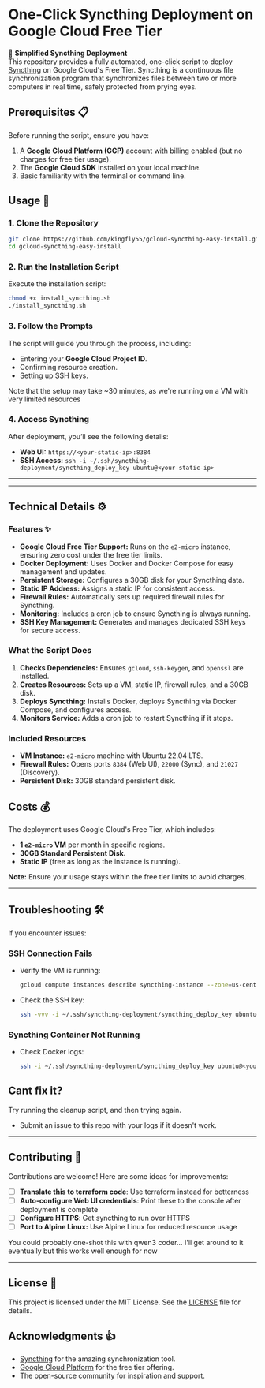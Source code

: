 # One-Click Syncthing Deployment on Google Cloud Free Tier

🚀 **Simplified Syncthing Deployment**  
This repository provides a fully automated, one-click script to deploy [Syncthing](https://syncthing.net/) on Google Cloud's Free Tier. Syncthing is a continuous file synchronization program that synchronizes files between two or more computers in real time, safely protected from prying eyes.

## Prerequisites 📋
Before running the script, ensure you have:
1. A **Google Cloud Platform (GCP)** account with billing enabled (but no charges for free tier usage).  
2. The **Google Cloud SDK** installed on your local machine.  
3. Basic familiarity with the terminal or command line.  

## Usage 🚀

### 1. Clone the Repository
```bash
git clone https://github.com/kingfly55/gcloud-syncthing-easy-install.git
cd gcloud-syncthing-easy-install
```

### 2. Run the Installation Script
Execute the installation script:
```bash
chmod +x install_syncthing.sh
./install_syncthing.sh
```

### 3. Follow the Prompts
The script will guide you through the process, including:
- Entering your **Google Cloud Project ID**.  
- Confirming resource creation.  
- Setting up SSH keys.

Note that the setup may take ~30 minutes, as we're running on a VM with very limited resources

### 4. Access Syncthing
After deployment, you’ll see the following details:
- **Web UI:** `https://<your-static-ip>:8384`  
- **SSH Access:** `ssh -i ~/.ssh/syncthing-deployment/syncthing_deploy_key ubuntu@<your-static-ip>`  

--- 
---

## Technical Details ⚙️

### Features ✨
- **Google Cloud Free Tier Support:** Runs on the `e2-micro` instance, ensuring zero cost under the free tier limits.  
- **Docker Deployment:** Uses Docker and Docker Compose for easy management and updates.  
- **Persistent Storage:** Configures a 30GB disk for your Syncthing data.  
- **Static IP Address:** Assigns a static IP for consistent access.  
- **Firewall Rules:** Automatically sets up required firewall rules for Syncthing.  
- **Monitoring:** Includes a cron job to ensure Syncthing is always running.  
- **SSH Key Management:** Generates and manages dedicated SSH keys for secure access.

  
### What the Script Does
1. **Checks Dependencies:** Ensures `gcloud`, `ssh-keygen`, and `openssl` are installed.  
2. **Creates Resources:** Sets up a VM, static IP, firewall rules, and a 30GB disk.  
3. **Deploys Syncthing:** Installs Docker, deploys Syncthing via Docker Compose, and configures access.  
4. **Monitors Service:** Adds a cron job to restart Syncthing if it stops.  

### Included Resources
- **VM Instance:** `e2-micro` machine with Ubuntu 22.04 LTS.  
- **Firewall Rules:** Opens ports `8384` (Web UI), `22000` (Sync), and `21027` (Discovery).  
- **Persistent Disk:** 30GB standard persistent disk.  

## Costs 💰
The deployment uses Google Cloud's Free Tier, which includes:
- **1 `e2-micro` VM** per month in specific regions.  
- **30GB Standard Persistent Disk.**  
- **Static IP** (free as long as the instance is running).  

**Note:** Ensure your usage stays within the free tier limits to avoid charges.  

---

## Troubleshooting 🛠️
If you encounter issues:
### SSH Connection Fails
- Verify the VM is running:  
  ```bash
  gcloud compute instances describe syncthing-instance --zone=us-central1-a
  ```
- Check the SSH key:  
  ```bash
  ssh -vvv -i ~/.ssh/syncthing-deployment/syncthing_deploy_key ubuntu@<your-static-ip>
  ```

### Syncthing Container Not Running
- Check Docker logs:  
  ```bash
  ssh -i ~/.ssh/syncthing-deployment/syncthing_deploy_key ubuntu@<your-static-ip> "sudo docker logs syncthing"
  ```

## Cant fix it?
Try running the cleanup script, and then trying again.

- Submit an issue to this repo with your logs if it doesn't work.

---

## Contributing 🤝
Contributions are welcome! Here are some ideas for improvements:
- [ ] **Translate this to terraform code**: Use terraform instead for betterness
- [ ] **Auto-configure Web UI credentials**: Print these to the console after deployment is complete
- [ ] **Configure HTTPS**: Get syncthing to run over HTTPS
- [ ] **Port to Alpine Linux:** Use Alpine Linux for reduced resource usage

You could probably one-shot this with qwen3 coder... I'll get around to it eventually but this works well enough for now

---

## License 📄
This project is licensed under the MIT License. See the [LICENSE](LICENSE) file for details.  

## Acknowledgments 👍
- [Syncthing](https://syncthing.net/) for the amazing synchronization tool.  
- [Google Cloud Platform](https://cloud.google.com/) for the free tier offering.  
- The open-source community for inspiration and support.  
